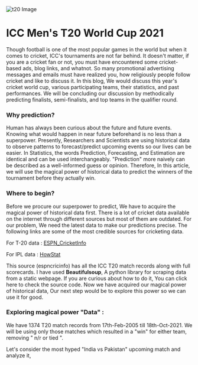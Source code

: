 
<div><img src="https://github.com/imAllok/blog/blob/gh-pages/img1.png" alt="t20 Image"></div>


# ICC Men's T20 World Cup 2021

<p> Though football is one of the most popular games in the world but when it comes to cricket, ICC's tournaments are not far behind.
It doesn't matter, if you are a cricket fan or not, you must have encountered some cricket-based ads, blog links, and whatnot. So many promotional advertising messages and emails must have realized you, how religiously people follow cricket and like to discuss it. In this blog, We would discuss this year's cricket world cup, various participating teams, their statistics, and past performances. We will be concluding our discussion by methodically predicting finalists, semi-finalists, and top teams in the qualifier round.</p>

### Why prediction?

<p> Human has always been curious about the future and future events. Knowing what would happen in near future beforehand is no less than a superpower. Presently, Researchers and Scientists are using historical data to observe patterns to forecast/predict upcoming events so our lives can be easier. In Statistics, the words Prediction, Forecasting, and Estimation are identical and can be used interchangeably. "Prediction" more naively can be described as a well-informed guess or opinion. Therefore, In this article, we will use the magical power of historical data to predict the winners of the tournament before they actually win.</p>

### Where to begin?

Before we procure our superpower to predict, We have to acquire the magical power of historical data first. There is a lot of cricket data available on the internet through different sources but most of them are outdated. For our problem, We need the latest data to make our predictions precise. The following links are some of the most credible sources for cricketing data.

For T-20 data : [ESPN_CricketInfo](https://stats.espncricinfo.com/ci/engine/stats/index.html?class=3;template=results;type=aggregate;view=results)

For IPL data : [HowStat](http://www.howstat.com/cricket/Statistics/IPL/MatchList.asp)

This source (espncricinfo) has all the ICC T20 match records along with full scorecards. I have used **Beautifulsoup**, A python library for scraping data from a static webpage. If you are curious about how to do it, You can click here to check the source code.
Now we have acquired our magical power of historical data, Our next step would be to explore this power so we can use it for good.

### Exploring magical power "Data" :

We have 1374 T20 match records from 17th-Feb-2005 till 18th-Oct-2021. We will be using only those matches which resulted in a "win" for either team, removing " n/r or tied ".

Let's consider the  most hyped "India vs Pakistan" upcoming match and analyze it,
